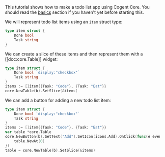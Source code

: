 This tutorial shows how to make a todo list app using Cogent Core. You should read the [basics](../basics) section if you haven't yet before starting this.

We will represent todo list items using an `item` struct type:

```Go
type item struct {
    Done bool
    Task string
}
```

We can create a slice of these items and then represent them with a [[doc:core.Table]] widget:

```Go
type item struct {
	Done bool `display:"checkbox"`
	Task string
}
items := []item{{Task: "Code"}, {Task: "Eat"}}
core.NewTable(b).SetSlice(&items)
```

We can add a button for adding a new todo list item:

```Go
type item struct {
	Done bool `display:"checkbox"`
	Task string
}
items := []item{{Task: "Code"}, {Task: "Eat"}}
var table *core.Table
core.NewButton(b).SetText("Add").SetIcon(icons.Add).OnClick(func(e events.Event) {
    table.NewAt(0)
})
table = core.NewTable(b).SetSlice(&items)
```
